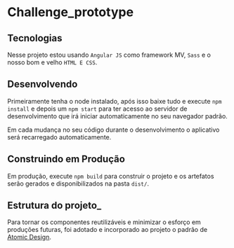 # Challenge_prototype

## Tecnologias

Nesse projeto estou usando `Angular JS` como framework MV, `Sass` e o nosso bom e velho `HTML E CSS`.

## Desenvolvendo

Primeiramente tenha o node instalado, após isso baixe tudo e execute `npm install` e depois um `npm start` para ter acesso ao servidor de desenvolvimento que irá iniciar automaticamente no seu navegador padrão.

Em cada mudança no seu código durante o desenvolvimento o aplicativo será recarregado automaticamente.

## Construindo em Produção

Em produção, execute `npm build` para construir o projeto e os artefatos serão gerados e disponibilizados na pasta `dist/`.

## Estrutura do projeto_
Para tornar os componentes reutilizáveis e minimizar o esforço em produções futuras, foi adotado e incorporado ao projeto o padrão de [Atomic Design](http://bradfrost.com/blog/post/atomic-web-design/).
